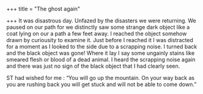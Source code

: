 +++
title = "The ghost again"

+++
It was disastrous day. Unfazed by the disasters we were returning. We
paused on our path for we distinctly saw some strange dark object like a
coat lying on our a path a few feet away. I reached the object somehow
drawn by curiousity to examine it. Just before I reached it I was
distracted for a moment as I looked to the side due to a scrapping
noise. I turned back and the black object was gone\! Where it lay I say
some ungainly stains like smeared flesh or blood of a dead animal. I
heard the scrapping noise again and there was just no sign of the black
object that I had clearly seen.

ST had wished for me : “You will go up the mountain. On your way back as
you are rushing back you will get stuck and will not be able to come
down.”

